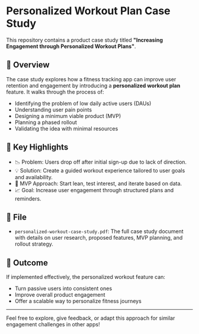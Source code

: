 # Personalized Workout Plan Case Study

This repository contains a product case study titled **"Increasing Engagement through Personalized Workout Plans"**. 

## 📄 Overview

The case study explores how a fitness tracking app can improve user retention and engagement by introducing a **personalized workout plan** feature. It walks through the process of:

- Identifying the problem of low daily active users (DAUs)
- Understanding user pain points
- Designing a minimum viable product (MVP)
- Planning a phased rollout
- Validating the idea with minimal resources

## 📌 Key Highlights

- 📉 Problem: Users drop off after initial sign-up due to lack of direction.
- 💡 Solution: Create a guided workout experience tailored to user goals and availability.
- 🧪 MVP Approach: Start lean, test interest, and iterate based on data.
- 📈 Goal: Increase user engagement through structured plans and reminders.

## 📁 File

- `personalized-workout-case-study.pdf`: The full case study document with details on user research, proposed features, MVP planning, and rollout strategy.

## 🚀 Outcome

If implemented effectively, the personalized workout feature can:
- Turn passive users into consistent ones
- Improve overall product engagement
- Offer a scalable way to personalize fitness journeys

---

Feel free to explore, give feedback, or adapt this approach for similar engagement challenges in other apps!
